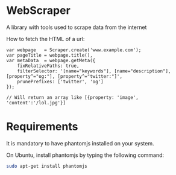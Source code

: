 WebScraper
==========

A library with tools used to scrape data from the internet

How to fetch the HTML of a url:

    var webpage   = Scraper.create('www.example.com');
    var pageTitle = webpage.title(),
    var metaData  = webpage.getMeta({
        fixRelativePaths: true,
        filterSelector: '[name="keywords"], [name="description"], [property^="og:"], [property^="twitter:"]',
        prunePrefixes: ['twitter', 'og']
    });
    
    // Will return an array like [{property: 'image', 'content':'/lol.jpg'}]

Requirements
============
It is mandatory to have phantomjs installed on your system.

On Ubuntu, install phantomjs by typing the following command:

```bash
sudo apt-get install phantomjs
```
